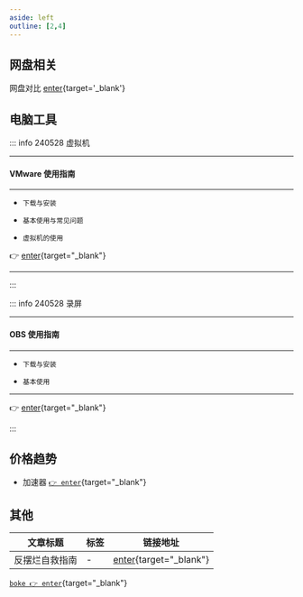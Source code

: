 ```yaml
---
aside: left
outline: [2,4]
---
```


## 网盘相关

网盘对比 [enter](/articles/003%20网盘对比.md){target='_blank'}

## 电脑工具


::: info <Badge type='warning'>240528</Badge> <Badge type='info'>虚拟机</Badge>

---

#### VMware 使用指南 

---

- `下载与安装`

- `基本使用与常见问题`

- `虚拟机的使用`

👉 [enter](/articles/24052801%20VMware使用指南.md){target="_blank"}



---

:::

::: info <Badge type='warning'>240528</Badge> <Badge type='info'>录屏</Badge>

---

#### OBS 使用指南

---

- `下载与安装`

- `基本使用`

---

👉 [enter](/articles/24052701%20OBS使用指南.md){target="_blank"}

:::

## 价格趋势

- 加速器 [`👉 enter`](/articles/24072401%20加速器价格备注.md){target="_blank"}


## 其他

|文章标题|标签|链接地址|
|---|---|---|
|反摆烂自救指南|-|[enter](/articles/24050301%20反摆烂自救指南.md){target="_blank"}|


[`boke 👉 enter`](/articles/24071501%20boke规划.md){target="_blank"}